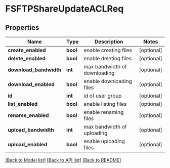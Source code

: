 # FSFTPShareUpdateACLReq

## Properties
Name | Type | Description | Notes
------------ | ------------- | ------------- | -------------
**create_enabled** | **bool** | enable creating files | [optional] 
**delete_enabled** | **bool** | enable deleting files | [optional] 
**download_bandwidth** | **int** | max bandwidth of downloading | [optional] 
**download_enabled** | **bool** | enable downloading files | [optional] 
**id** | **int** | id of user group | [optional] 
**list_enabled** | **bool** | enable listing files | [optional] 
**rename_enabled** | **bool** | enable renaming files | [optional] 
**upload_bandwidth** | **int** | max bandwidth of uploading | [optional] 
**upload_enabled** | **bool** | enable uploading files | [optional] 

[[Back to Model list]](../README.md#documentation-for-models) [[Back to API list]](../README.md#documentation-for-api-endpoints) [[Back to README]](../README.md)


